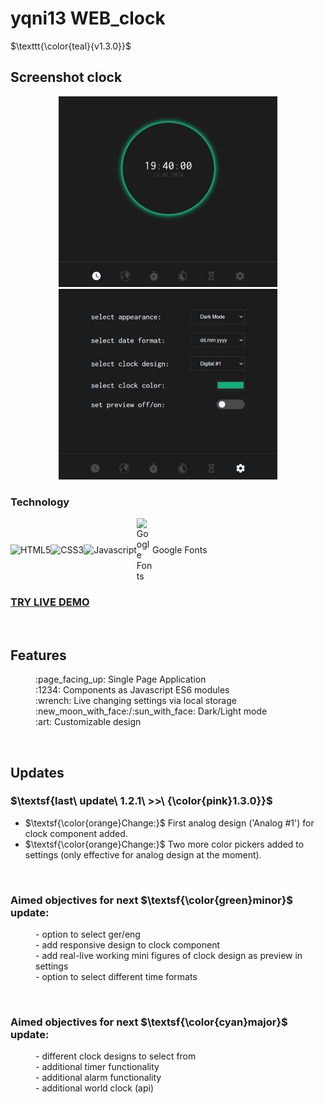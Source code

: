 # yqni13 WEB_clock
$\texttt{\color{teal}{v1.3.0}}$

## Screenshot clock
<div align="center">
    <img alt="picture unable to display" src="assets/img/screenshot_clock.png">
    <img alt="picture unable to display" src="assets/img/screenshot_settings.png">
</div>

### Technology 

<div style="display:flex; align-items:center;">
    <img alt="HTML5" src="https://img.shields.io/badge/-HTML5-E44D26?style=flat&logo=html5&logoColor=white">
    <img alt="CSS3" src="https://img.shields.io/badge/-CSS3-2965f1?style=flat&logo=css3&logoColor=white">
    <img alt="Javascript" src="https://img.shields.io/badge/-JavaScript-F0DB4F?style=flat&logo=javascript&logoColor=white">
    <img alt="Google Fonts" src="https://external-content.duckduckgo.com/iu/?u=https%3A%2F%2Flogos-world.net%2Fwp-content%2Fuploads%2F2021%2F03%2FGoogle-Fonts-Logo.png&f=1&nofb=1&ipt=570b1eadbf10850285149faa90b47496e415ec5daf70efb973248c194025a6a5&ipo=images" style="height:auto; width:5%">Google Fonts
</div>

### <a href="https://yqni13.github.io/WEB_clock">TRY LIVE DEMO</a>

<br>

## Features

<dl>
    <dd>:page_facing_up: Single Page Application</dd>
    <dd>:1234: Components as Javascript ES6 modules</dd>
    <dd>:wrench: Live changing settings via local storage</dd>
    <dd>:new_moon_with_face:/:sun_with_face: Dark/Light mode</dd>
    <dd>:art: Customizable design</dd>
</dl>

<br>

## Updates

### $\textsf{last\ update\ 1.2.1\ >>\ {\color{pink}1.3.0}}$

- $\textsf{\color{orange}Change:}$ First analog design ('Analog #1') for clock component added.
- $\textsf{\color{orange}Change:}$ Two more color pickers added to settings (only effective for analog design at the moment).


<br>

### Aimed objectives for next $\textsf{\color{green}minor}$ update:
<dl>
    <dd>- option to select ger/eng</dd>
    <dd>- add responsive design to clock component</dd>
    <dd>- add real-live working mini figures of clock design as preview in settings</dd>
    <dd>- option to select different time formats</dd>
</dl>

<br>

### Aimed objectives for next $\textsf{\color{cyan}major}$ update:
<dl>
    <dd>- different clock designs to select from</dd>
    <dd>- additional timer functionality</dd>
    <dd>- additional alarm functionality</dd>
    <dd>- additional world clock (api)</dd>
</dl>
